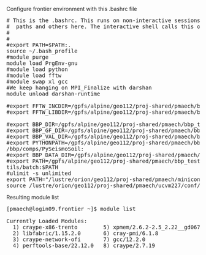 Configure frontier environment with this .bashrc file
<pre>
# This is the .bashrc. This runs on non-interactive sessions. Define
#  paths and others here. The interactive shell calls this one.
#
#
#export PATH=$PATH:.
source ~/.bash_profile
#module purge
module load PrgEnv-gnu
#module load python
#module load fftw
#module swap xl gcc
#We keep hanging on MPI_Finalize with darshan
module unload darshan-runtime

#export FFTW_INCDIR=/gpfs/alpine/geo112/proj-shared/pmaech/bbp_test/include
#export FFTW_LIBDIR=/gpfs/alpine/geo112/proj-shared/pmaech/bbp_test/lib

#export BBP_DIR=/gpfs/alpine/geo112/proj-shared/pmaech/bbp_test/bbp/bbp
#export BBP_GF_DIR=/gpfs/alpine/geo112/proj-shared/pmaech/bbp_test/bbp_gf
#export BBP_VAL_DIR=/gpfs/alpine/geo112/proj-shared/pmaech/bbp_test/bbp_val
#export PYTHONPATH=/gpfs/alpine/geo112/proj-shared/pmaech/bbp_test/bbp/bbp/comps:/gpfs/alpine/geo112/proj-shared/pmaech/bbp_test/bbp
/bbp/comps/PySeismoSoil:
#export BBP_DATA_DIR=/gpfs/alpine/geo112/proj-shared/pmaech/bbp_test/bbp_data
#export PATH=/gpfs/alpine/geo112/proj-shared/pmaech/bbp_test/bbp/bbp/comps:/gpfs/alpine/geo112/proj-shared/pmaech/bbp_test/bbp/bbp/u
tils/batch:$PATH
#ulimit -s unlimited
export PATH="/lustre/orion/geo112/proj-shared/pmaech/miniconda_frontier/bin:$PATH"
source /lustre/orion/geo112/proj-shared/pmaech/ucvm227/conf/ucvm_env.sh
</pre>

Resulting module list
<pre>
[pmaech@login09.frontier ~]$ module list

Currently Loaded Modules:
  1) craype-x86-trento        5) xpmem/2.6.2-2.5_2.22__gd067c3f.shasta   9) cray-dsmml/0.2.2       13) hsi/default
  2) libfabric/1.15.2.0       6) cray-pmi/6.1.8                         10) cray-mpich/8.1.23      14) DefApps/default
  3) craype-network-ofi       7) gcc/12.2.0                             11) cray-libsci/22.12.1.1
  4) perftools-base/22.12.0   8) craype/2.7.19                          12) PrgEnv-gnu/8.3.3
  
</pre>
